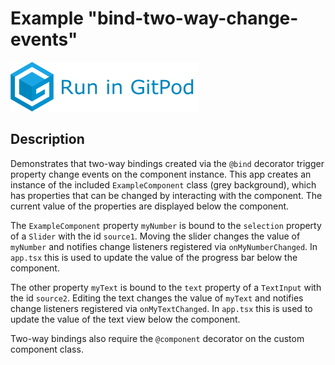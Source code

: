 # Example "bind-two-way-change-events"

[![GitPod Logo](../../doc/run-in-gitpod.png)](https://gitpod.io/#example=bind-two-way-change-events,dev=--dev/https://github.com/eclipsesource/tabris-decorators/tree/master/examples/bind-two-way-change-events)

## Description

Demonstrates that two-way bindings created via the `@bind` decorator trigger property change events on the component instance. This app creates an instance of the included `ExampleComponent` class (grey background), which has properties that can be changed by interacting with the component. The current value of the properties are displayed below the component.

The `ExampleComponent` property `myNumber` is bound to the `selection` property of a `Slider` with the id `source1`. Moving the slider changes the value of `myNumber` and notifies change listeners registered via `onMyNumberChanged`. In `app.tsx` this is used to update the value of the progress bar below the component.

The other property `myText` is bound to the `text` property of a `TextInput` with the id `source2`. Editing the text changes the value of `myText` and notifies change listeners registered via `onMyTextChanged`. In `app.tsx` this is used to update the value of the text view below the component.

Two-way bindings also require the `@component` decorator on the custom component class.
